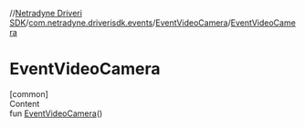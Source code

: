 //[Netradyne Driveri SDK](../../index.md)/[com.netradyne.driverisdk.events](../index.md)/[EventVideoCamera](index.md)/[EventVideoCamera](-event-video-camera.md)



# EventVideoCamera  
[common]  
Content  
fun [EventVideoCamera](-event-video-camera.md)()  



